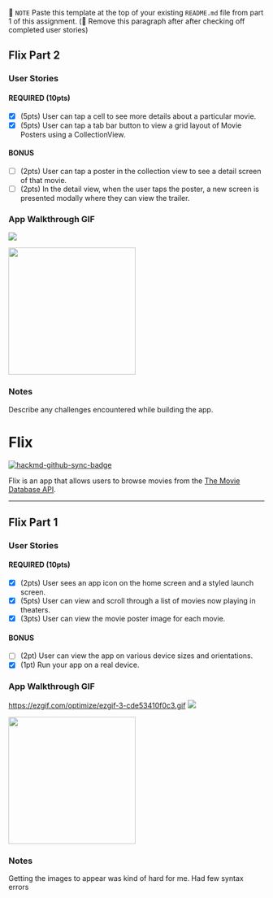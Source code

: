 📝 `NOTE` Paste this template at the top of your existing `README.md` file from part 1 of this assignment. (🚫 Remove this paragraph after after checking off completed user stories)

## Flix Part 2

### User Stories

#### REQUIRED (10pts)
- [x] (5pts) User can tap a cell to see more details about a particular movie.
- [x] (5pts) User can tap a tab bar button to view a grid layout of Movie Posters using a CollectionView.

#### BONUS
- [ ] (2pts) User can tap a poster in the collection view to see a detail screen of that movie.
- [ ] (2pts) In the detail view, when the user taps the poster, a new screen is presented modally where they can view the trailer.

### App Walkthrough GIF
![](https://i.imgur.com/8AxTiiq.gif)




<img src="https://i.imgur.com/8AxTiiq.gif" width=250><br>

### Notes
Describe any challenges encountered while building the app.

# Flix

[![hackmd-github-sync-badge](https://hackmd.io/9-yPGtVvRCijhyPvgvxdDQ/badge)](https://hackmd.io/9-yPGtVvRCijhyPvgvxdDQ)


Flix is an app that allows users to browse movies from the [The Movie Database API](http://docs.themoviedb.apiary.io/#).



---

## Flix Part 1

### User Stories




#### REQUIRED (10pts)
- [x] (2pts) User sees an app icon on the home screen and a styled launch screen.
- [x] (5pts) User can view and scroll through a list of movies now playing in theaters.
- [x] (3pts) User can view the movie poster image for each movie.

#### BONUS
- [ ] (2pt) User can view the app on various device sizes and orientations.
- [x] (1pt) Run your app on a real device.

### App Walkthrough GIF
https://ezgif.com/optimize/ezgif-3-cde53410f0c3.gif
![](https://i.imgur.com/Caakrmp.gif)

<img src="https://i.imgur.com/Caakrmp.gif" width=250><br>

### Notes
Getting the images to appear was kind of hard for me. Had few syntax errors
